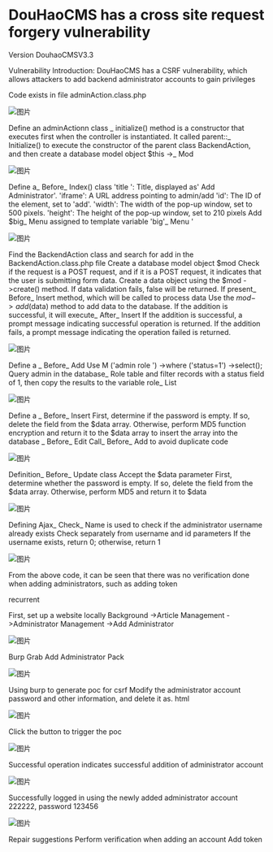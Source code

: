 # DouHaoCMS has a cross site request forgery vulnerability

Version DouhaoCMSV3.3

Vulnerability Introduction:
DouHaoCMS has a CSRF vulnerability, which allows attackers to add backend administrator accounts to gain privileges

Code exists in file
adminAction.class.php

![图片](https://github.com/mnbvcxz131421/douhaocms/assets/102493444/1caa73d6-d735-432e-a230-d2b14c869cdb)

Define an adminActionn class
_ initialize() method is a constructor that executes first when the controller is instantiated. It called parent::_ Initialize() to execute the constructor of the parent class BackendAction, and then create a database model object $this ->_ Mod


 ![图片](https://github.com/mnbvcxz131421/douhaocms/assets/102493444/40c6f698-de59-41d8-82f0-eff50d3b5de4)

Define a_ Before_ Index() class
'title ': Title, displayed as' Add Administrator'.
'iframe': A URL address pointing to admin/add
'id': The ID of the element, set to 'add'.
'width': The width of the pop-up window, set to 500 pixels.
'height': The height of the pop-up window, set to 210 pixels
Add $big_ Menu assigned to template variable 'big'_ Menu '


![图片](https://github.com/mnbvcxz131421/douhaocms/assets/102493444/c9ecab29-fde5-4a48-9960-08413074e44a)

 
Find the BackendAction class and search for add in the BackendAction.class.php file
Create a database model object $mod
Check if the request is a POST request, and if it is a POST request, it indicates that the user is submitting form data.
Create a data object using the $mod ->create() method. If data validation fails, false will be returned.
If present_ Before_ Insert method, which will be called to process data
Use the $mod ->add ($data) method to add data to the database. If the addition is successful, it will execute_ After_ Insert
If the addition is successful, a prompt message indicating successful operation is returned. If the addition fails, a prompt message indicating the operation failed is returned.


 ![图片](https://github.com/mnbvcxz131421/douhaocms/assets/102493444/5121362b-7495-4ee8-a8ad-40eb1905955d)


Define a _ Before_ Add
Use M ('admin role ') ->where ('status=1') ->select(); Query admin in the database_ Role table and filter records with a status field of 1, then copy the results to the variable role_ List

 ![图片](https://github.com/mnbvcxz131421/douhaocms/assets/102493444/1f32a609-d2fa-4f24-b182-e184a16d7629)

Define a _ Before_ Insert
First, determine if the password is empty. If so, delete the field from the $data array. Otherwise, perform MD5 function encryption and return it to the $data array to insert the array into the database
_ Before_ Edit
Call_ Before_ Add to avoid duplicate code


 ![图片](https://github.com/mnbvcxz131421/douhaocms/assets/102493444/4d0b72f0-e9ea-4aa7-9209-7b2456bca90d)


Definition_ Before_ Update class
Accept the $data parameter
First, determine whether the password is empty. If so, delete the field from the $data array. Otherwise, perform MD5 and return it to $data


![图片](https://github.com/mnbvcxz131421/douhaocms/assets/102493444/96d23099-9bad-4e3b-9b92-da724a701ade)

 

Defining Ajax_ Check_ Name is used to check if the administrator username already exists
Check separately from username and id parameters
If the username exists, return 0; otherwise, return 1


![图片](https://github.com/mnbvcxz131421/douhaocms/assets/102493444/64c34e3d-634a-489b-b420-608dd039dc1f)

 
From the above code, it can be seen that there was no verification done when adding administrators, such as adding token



recurrent

First, set up a website locally
Background ->Article Management ->Administrator Management ->Add Administrator


 ![图片](https://github.com/mnbvcxz131421/douhaocms/assets/102493444/44ff270c-d078-472f-8f50-0ede7f49f5f9)

Burp Grab Add Administrator Pack


 ![图片](https://github.com/mnbvcxz131421/douhaocms/assets/102493444/d5b9c784-e225-42fe-b68d-2647dc691b98)


Using burp to generate poc for csrf
Modify the administrator account password and other information, and delete it as. html


 ![图片](https://github.com/mnbvcxz131421/douhaocms/assets/102493444/dd6aab60-5714-4679-8904-69ccc4badddf)

Click the button to trigger the poc


![图片](https://github.com/mnbvcxz131421/douhaocms/assets/102493444/52933b9b-052c-406d-a070-f0d7ca30b261)

 
Successful operation indicates successful addition of administrator account
 
![图片](https://github.com/mnbvcxz131421/douhaocms/assets/102493444/beb8de41-8d85-4268-8eff-4312c7882a85)

Successfully logged in using the newly added administrator account 222222, password 123456
 
![图片](https://github.com/mnbvcxz131421/douhaocms/assets/102493444/26d693fc-b1fa-4184-b181-9e3bc204ca87)



Repair suggestions
Perform verification when adding an account
Add token
